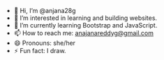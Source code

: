 - 👋 Hi, I’m @anjana28g
- 👀 I’m interested in learning and building websites.
- 🌱 I’m currently learning Bootstrap and JavaScript.
- 📫 How to reach me: anajanareddyg@gmail.com
- 😄 Pronouns: she/her
- ⚡ Fun fact: I draw.

<!---
anjana28g/anjana28g is a ✨ special ✨ repository because its `README.md` (this file) appears on your GitHub profile.
You can click the Preview link to take a look at your changes.
--->
